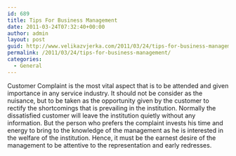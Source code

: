 ```yaml
---
id: 689
title: Tips For Business Management
date: 2011-03-24T07:32:40+00:00
author: admin
layout: post
guid: http://www.velikazvjerka.com/2011/03/24/tips-for-business-management/
permalink: /2011/03/24/tips-for-business-management/
categories:
  - General
---
```

Customer Complaint is the most vital aspect that is to be attended and given importance in any service industry. It should not be consider as the nuisance, but to be taken as the opportunity given by the customer to rectify the shortcomings that is prevailing in the institution. Normally the dissatisfied customer will leave the institution quietly without any information. But the person who prefers the complaint invests his time and energy to bring to the knowledge of the management as he is interested in the welfare of the institution. Hence, it must be the earnest desire of the management to be attentive to the representation and early redresses.
